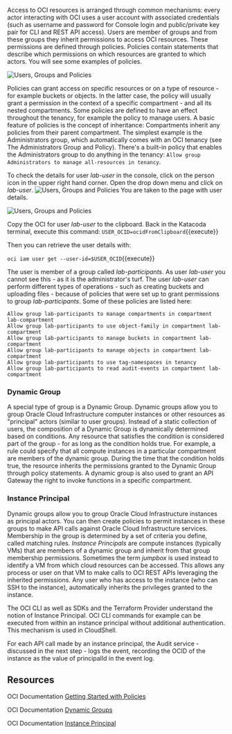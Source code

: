 Access to OCI resources is arranged through common mechanisms: every actor interacting with OCI uses a user account with associated credentials (such as username and password for Console login and public/private key pair for CLI and REST API access). Users are member of groups and from these groups they inherit permissions to access OCI resources. These permissions are defined through policies. Policies contain statements that describe which permissions on which resources are granted to which actors. You will see some examples of policies.

![Users, Groups and Policies](/RedExpertAlliance/courses/oci-course/introduction-to-oci/assets/oci-users-groups-policies.png)

Policies can grant access on specific resources or on a type of resource - for example buckets or objects. In the latter case, the policy will usually grant a permission in the context of a specific compartment - and all its nested compartments. Some policies are defined to have an effect throughout the tenancy, for example the policy to manage users.  A basic feature of policies is the concept of inheritance: Compartments inherit any policies from their parent compartment. The simplest example is the Administrators group, which automatically comes with an OCI tenancy (see The Administrators Group and Policy). There's a built-in policy that enables the Administrators group to do anything in the tenancy:
`Allow group Administrators to manage all-resources in tenancy`. 

To check the details for user *lab-user* in the console, click on the person icon in the upper right hand corner. Open the drop down menu and click on *lab-user*. 
![Users, Groups and Policies](/RedExpertAlliance/courses/oci-course/introduction-to-oci/assets/oci-check-user-details.png)
You are taken to the page with user details.

![Users, Groups and Policies](/RedExpertAlliance/courses/oci-course/introduction-to-oci/assets/oci-lab-user-details.png)

Copy the OCI for user *lab-user* to the clipboard. Back in the Katacoda terminal, execute this command:
`USER_OCID=ocidFromClipboard`{{execute}}

Then you can retrieve the user details with:

`oci iam user get --user-id=$USER_OCID`{{execute}}

The user is member of a group called *lab-participants*. As user *lab-user* you cannot see this - as it is the administrator's turf. The user *lab-user* can perform different types of operations - such as creating buckets and uploading files - because of policies that were set up to grant permissions to group *lab-participants*. Some of these policies are listed here:

```
Allow group lab-participants to manage compartments in compartment lab-compartment
Allow group lab-participants to use object-family in compartment lab-compartment
Allow group lab-participants to manage buckets in compartment lab-compartment
Allow group lab-participants to manage objects in compartment lab-compartment
Allow group lab-participants to use tag-namespaces in tenancy
Allow group lab-participants to read audit-events in compartment lab-compartment
```

### Dynamic Group

A special type of group is a Dynamic Group. Dynamic groups allow you to group Oracle Cloud Infrastructure computer instances or other resources as "principal" actors (similar to user groups). Instead of a static collection of users, the composition of a Dynamic Group is dynamically determined based on conditions. Any resource that satisfies the condition is considered part of the group - for as long as the condition holds true. For example, a rule could specify that all compute instances in a particular compartment are members of the dynamic group. During the time that the condition holds true, the resource inherits the permissions granted to the Dynamic Group through policy statements. A dynamic group is also used to grant an API Gateway the right to invoke functions in a specific compartment. 

### Instance Principal

Dynamic groups allow you to group Oracle Cloud Infrastructure instances as principal actors. You can then create policies to permit instances in these groups to make API calls against Oracle Cloud Infrastructure services. Membership in the group is determined by a set of criteria you define, called matching rules. *Instance Principals* are compute instances (typically VMs) that are members of a dynamic group and inherit from that group membership permissions. Sometimes the term *jumpbox* is used instead to identify a VM from which cloud resources can be accessed. This allows any process or user on that VM to make calls to OCI REST APIs leveraging the inherited permissions. Any user who has access to the instance (who can SSH to the instance), automatically inherits the privileges granted to the instance. 

The OCI CLI as well as SDKs and the Terraform Provider understand the notion of Instance Principal. OCI CLI commands for example can be executed from within an instance principal without additional authentication. This mechanism is used in CloudShell.

For each API call made by an instance principal, the Audit service - discussed in the next step - logs the event, recording the OCID of the instance as the value of principalId in the event log.


## Resources

OCI Documentation [Getting Started with Policies](https://docs.cloud.oracle.com/en-us/iaas/Content/Identity/Concepts/policygetstarted.htm)

OCI Documentation [Dynamic Groups](https://docs.cloud.oracle.com/en-us/iaas/Content/Identity/Tasks/managingdynamicgroups.htm)

OCI Documentation [Instance Principal](https://docs.cloud.oracle.com/en-us/iaas/Content/Identity/Tasks/callingservicesfrominstances.htm)